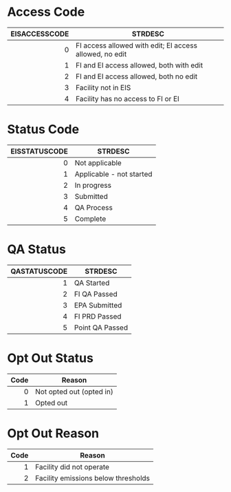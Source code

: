 # Access Code

| EISACCESSCODE | STRDESC                                                 |
|--------------:|---------------------------------------------------------|
|             0 | FI access allowed with edit; EI access allowed, no edit |
|             1 | FI and EI access allowed, both with edit                |
|             2 | FI and EI access allowed, both no edit                  |
|             3 | Facility not in EIS                                     |
|             4 | Facility has no access to FI or EI                      |

# Status Code

| EISSTATUSCODE | STRDESC                  |
|--------------:|--------------------------|
|             0 | Not applicable           |
|             1 | Applicable - not started |
|             2 | In progress              |
|             3 | Submitted                |
|             4 | QA Process               |
|             5 | Complete                 |

# QA Status

| QASTATUSCODE | STRDESC         |
|-------------:|-----------------|
|            1 | QA Started      |
|            2 | FI QA Passed    |
|            3 | EPA Submitted   |
|            4 | FI PRD Passed   |
|            5 | Point QA Passed |

# Opt Out Status

| Code | Reason                   |
|-----:|--------------------------|
|    0 | Not opted out (opted in) |
|    1 | Opted out                |

# Opt Out Reason

| Code | Reason                              |
|-----:|-------------------------------------|
|    1 | Facility did not operate            |
|    2 | Facility emissions below thresholds |
